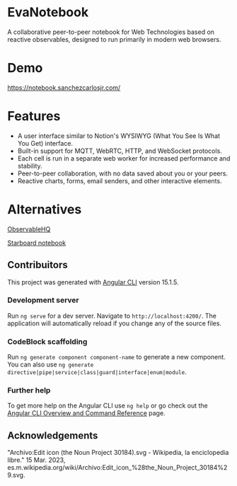 # EvaNotebook
A collaborative peer-to-peer notebook for Web Technologies based on reactive observables, designed to run primarily in modern web browsers.

# Demo
https://notebook.sanchezcarlosjr.com/

# Features
* A user interface similar to Notion's WYSIWYG (What You See Is What You Get) interface.
* Built-in support for MQTT, WebRTC, HTTP, and WebSocket protocols.
* Each cell is run in a separate web worker for increased performance and stability.
* Peer-to-peer collaboration, with no data saved about you or your peers.
* Reactive charts, forms, email senders, and other interactive elements.

# Alternatives
[ObservableHQ](https://observablehq.com/)

[Starboard notebook](https://github.com/gzuidhof/starboard-notebook)



## Contribuitors
This project was generated with [Angular CLI](https://github.com/angular/angular-cli) version 15.1.5.

### Development server

Run `ng serve` for a dev server. Navigate to `http://localhost:4200/`. The application will automatically reload if you change any of the source files.

### CodeBlock scaffolding

Run `ng generate component component-name` to generate a new component. You can also use `ng generate directive|pipe|service|class|guard|interface|enum|module`.

### Further help

To get more help on the Angular CLI use `ng help` or go check out the [Angular CLI Overview and Command Reference](https://angular.io/cli) page.

## Acknowledgements
"Archivo:Edit icon (the Noun Project 30184).svg - Wikipedia, la enciclopedia libre." 15 Mar. 2023, es.m.wikipedia.org/wiki/Archivo:Edit_icon_%28the_Noun_Project_30184%29.svg.
